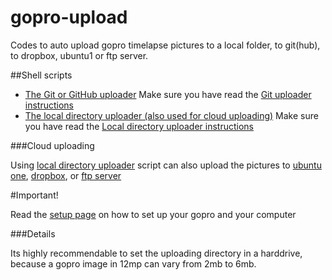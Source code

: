 gopro-upload
============

Codes to auto upload gopro timelapse pictures to a local folder, to git(hub), to dropbox, ubuntu1 or ftp server.

##Shell scripts

* [The Git or GitHub uploader](uploader-git.sh) Make sure you have read the [Git uploader instructions](uploader-git.md)
* [The local directory uploader (also used for cloud uploading)](uploader-local.sh) Make sure you have read the [Local directory uploader instructions](uploader-local.md)

###Cloud uploading

Using [local directory uploader](uploader-local.sh) script can also upload the pictures to [ubuntu one](ubuntu1.md), [dropbox](dropbox.md), or [ftp server](ftp.md)

#Important!

Read the [setup page](setup.md) on how to set up your gopro and your computer

###Details

Its highly recommendable to set the uploading directory in a harddrive, because a gopro image in 12mp can vary from 2mb to 6mb.
